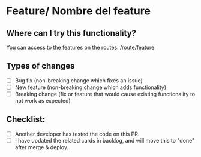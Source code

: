 <!--- Provide a general summary of your changes in the Title above -->
# Feature/ Nombre del feature
## Where can I try this functionality?
<!--- Please explain how this functionality can be accessed -->
You can access to the features on the routes:
/route/feature

## Types of changes
<!--- What types of changes does your code introduce? Put an `x` in all the boxes that apply: -->
- [ ] Bug fix (non-breaking change which fixes an issue)
- [ ] New feature (non-breaking change which adds functionality)
- [ ] Breaking change (fix or feature that would cause existing functionality to not work as expected)

## Checklist:
<!--- Go over all the following points, and put an `x` in all the boxes that apply. -->
- [ ] Another developer has tested the code on this PR.
- [ ] I have updated the related  cards in backlog, and will move this to "done" after
      merge & deploy.
